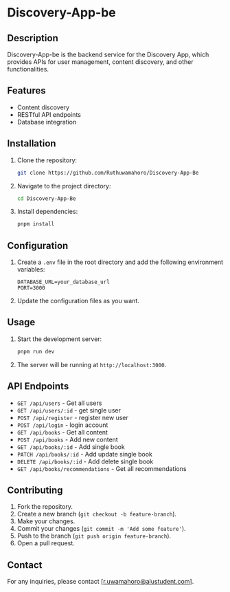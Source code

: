# Discovery-App-be

## Description

Discovery-App-be is the backend service for the Discovery App, which provides APIs for user management, content discovery, and other functionalities.

## Features

- Content discovery
- RESTful API endpoints
- Database integration

## Installation

1. Clone the repository:

   ```sh
   git clone https://github.com/Ruthuwamahoro/Discovery-App-Be
   ```

2. Navigate to the project directory:

   ```sh
   cd Discovery-App-Be
   ```

3. Install dependencies:
   ```sh
   pnpm install
   ```

## Configuration

1. Create a `.env` file in the root directory and add the following environment variables:

   ```env
   DATABASE_URL=your_database_url
   PORT=3000
   ```

2. Update the configuration files as you want.

## Usage

1. Start the development server:

   ```sh
   pnpm run dev
   ```

2. The server will be running at `http://localhost:3000`.

## API Endpoints

- `GET /api/users` - Get all users
- `GET /api/users/:id` - get single user
- `POST /api/register` - register new user
- `POST /api/login` - login account
- `GET /api/books` - Get all content
- `POST /api/books` - Add new content
- `GET /api/books/:id` - Add single book
- `PATCH /api/books/:id` - Add update single book
- `DELETE /api/books/:id` - Add delete single book
- `GET /api/books/recommendations` - Get all recommendations

## Contributing

1. Fork the repository.
2. Create a new branch (`git checkout -b feature-branch`).
3. Make your changes.
4. Commit your changes (`git commit -m 'Add some feature'`).
5. Push to the branch (`git push origin feature-branch`).
6. Open a pull request.

## Contact

For any inquiries, please contact [r.uwamahoro@alustudent.com].
